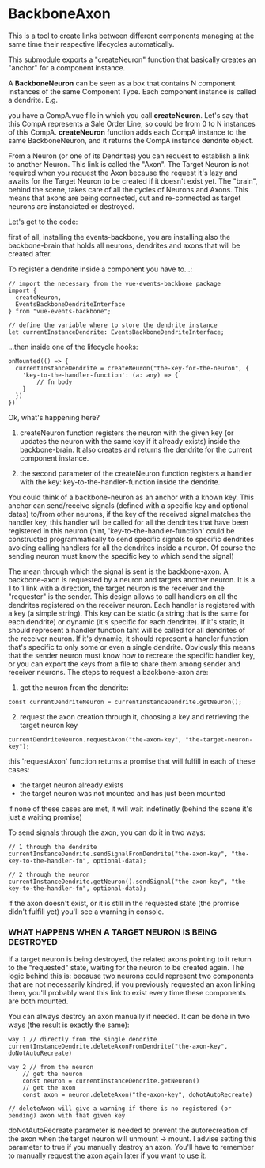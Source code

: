 # BackboneAxon

This is a tool to create links between different components managing at the same time their respective lifecycles
automatically.

This submodule exports a "createNeuron" function that basically creates an "anchor" for a component instance.

A **BackboneNeuron** can be seen as a box that contains N component instances of the same Component Type.
Each component instance is called a dendrite.
E.g.

you have a CompA.vue file in which you call **createNeuron**. Let's say that this CompA represents a Sale Order Line,
so could be from 0 to N instances of this CompA.
**createNeuron** function adds each CompA instance to the same BackboneNeuron, and it returns the CompA instance 
dendrite object.

From a Neuron (or one of its Dendrites) you can request to establish a link to another Neuron.
This link is called the "Axon".
The Target Neuron is not required when you request the Axon because the request it's lazy and awaits for the Target Neuron 
to be created if it doesn't exist yet.
The "brain", behind the scene, takes care of all the cycles of Neurons and Axons. This means that axons are being
connected, cut and re-connected as target neurons are instanciated or destroyed.

Let's get to the code:

first of all, installing the events-backbone, you are installing also the backbone-brain that holds all neurons,
dendrites and axons that will be created after.

To register a dendrite inside a component you have to...:
```
// import the necessary from the vue-events-backbone package
import {
  createNeuron,
  EventsBackboneDendriteInterface
} from "vue-events-backbone";

// define the variable where to store the dendrite instance
let currentInstanceDendrite: EventsBackboneDendriteInterface;
```

...then inside one of the lifecycle hooks:

```
onMounted(() => {
  currentInstanceDendrite = createNeuron("the-key-for-the-neuron", {
    'key-to-the-handler-function': (a: any) => {
        // fn body
    }
  })
})
```

Ok, what's happening here? 
1) createNeuron function registers the neuron with the given key (or updates the neuron with the same key if it 
already exists) inside the backbone-brain. 
It also creates and returns the dendrite for the current component instance.

2) the second parameter of the createNeuron function registers a handler with the key: key-to-the-handler-function
inside the dendrite.

You could think of a backbone-neuron as an anchor with a known key. This anchor can send/receive signals (defined 
with a specific key and optional datas) to/from other neurons, if the key of the received signal matches 
the handler key, this handler will be called for all the dendrites that have been registered in this neuron
(hint, 'key-to-the-handler-function' could be constructed programmatically to send specific signals to specific dendrites
avoiding calling handlers for all the dendrites inside a neuron. Of course the sending neuron must know the specific key
to which send the signal)

The mean through which the signal is sent is the backbone-axon.
A backbone-axon is requested by a neuron and targets another neuron. It is a 1 to 1 link with a direction, the target 
neuron is the receiver and the "requester" is the sender.
This design allows to call handlers on all the dendrites registered on the receiver neuron.
Each handler is registered with a key (a simple string).
This key can be static (a string that is the same for each dendrite) or dynamic (it's specific for each dendrite).
If it's static, it should represent a handler function taht will be called for all dendrites of the receiver neuron.
If it's dynamic, it should represent a handler function that's specific to only some or even a single dendrite. 
Obviously this means that the sender neuron must know how to recreate the specific handler key, or 
you can export the keys from a file to share them among sender and receiver neurons.
The steps to request a backbone-axon are:
1) get the neuron from the dendrite:
```
const currentDendriteNeuron = currentInstanceDendrite.getNeuron();
```

2) request the axon creation through it, choosing a key and retrieving the target neuron key
```
currentDendriteNeuron.requestAxon("the-axon-key", "the-target-neuron-key");
```

this 'requestAxon' function returns a promise that will fulfill in each of these cases:

- the target neuron already exists
- the target neuron was not mounted and has just been mounted

if none of these cases are met, it will wait indefinetly (behind the scene it's just a waiting promise)

To send signals through the axon, you can do it in two ways:
```
// 1 through the dendrite
currentInstanceDendrite.sendSignalFromDendrite("the-axon-key", "the-key-to-the-handler-fn", optional-data);

// 2 through the neuron
currentInstanceDendrite.getNeuron().sendSignal("the-axon-key", "the-key-to-the-handler-fn", optional-data);
```

if the axon doesn't exist, or it is still in the requested state (the promise didn't fulfill yet) you'll see a warning 
in console. 

### WHAT HAPPENS WHEN A TARGET NEURON IS BEING DESTROYED

If a target neuron is being destroyed, the related axons pointing to it return to the "requested" state,
waiting for the neuron to be created again.
The logic behind this is: because two neurons could represent two components that are not necessarily kindred, 
if you previously requested an axon linking them, you'll probably want this link to exist every time these components
are both mounted.

You can always destroy an axon manually if needed. It can be done in two ways (the result is exactly the same):

```
way 1 // directly from the single dendrite
currentInstanceDendrite.deleteAxonFromDendrite("the-axon-key", doNotAutoRecreate)

way 2 // from the neuron
    // get the neuron
    const neuron = currentInstanceDendrite.getNeuron()
    // get the axon
    const axon = neuron.deleteAxon("the-axon-key", doNotAutoRecreate)

// deleteAxon will give a warning if there is no registered (or pending) axon with that given key
```

doNotAutoRecreate parameter is needed to prevent the autorecreation of the axon when the target neuron
will unmount -> mount.
I advise setting this parameter to true if you manually destroy an axon.
You'll have to remember to manually request the axon again later if you want to use it.
